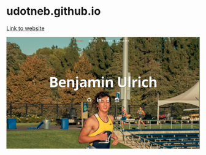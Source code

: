 # udotneb.github.io

[Link to website](https://udotneb.github.io)

![alt text](https://github.com/udotneb/udotneb.github.io/blob/master/readme_img.png "Website preview")

